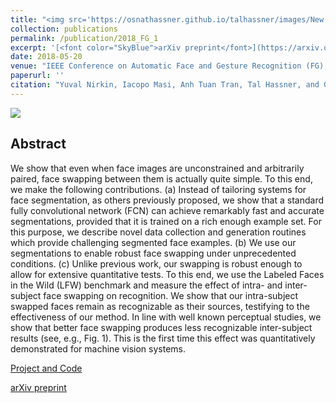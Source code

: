 ```yaml
---
title: "<img src='https://osnathassner.github.io/talhassner/images/New - Icon.jpg' width='80'> On Face Segmentation, Face Swapping, and Face Perception"
collection: publications
permalink: /publication/2018_FG_1
excerpt: '[<font color="SkyBlue">arXiv preprint</font>](https://arxiv.org/abs/1704.06729)'
date: 2018-05-20
venue: "IEEE Conference on Automatic Face and Gesture Recognition (FG), Xi'an, China"
paperurl: ''
citation: "Yuval Nirkin, Iacopo Masi, Anh Tuan Tran, Tal Hassner, and Gerard Medioni. (2018). &quot;On Face Segmentation, Face Swapping, and Face Perception.&quot; <i>IEEE Conference on Automatic Face and Gesture Recognition (FG), Xi'an, China</i>."
---
```


<img src='https://osnathassner.github.io/talhassner/images/Face Segmentation - Icon.jpg'>

Abstract
------
We show that even when face images are unconstrained and arbitrarily paired, face swapping between them is actually quite simple. To this end, we make the following contributions. (a) Instead of tailoring systems for face segmentation, as others previously proposed, we show that a standard fully convolutional network (FCN) can achieve remarkably fast and accurate segmentations, provided that it is trained on a rich enough example set. For this purpose, we describe novel data collection and generation routines which provide challenging segmented face examples. (b) We use our segmentations to enable robust face swapping under unprecedented conditions. (c) Unlike previous work, our swapping is robust enough to allow for extensive quantitative tests. To this end, we use the Labeled Faces in the Wild (LFW) benchmark and measure the effect of intra- and inter-subject face swapping on recognition. We show that our intra-subject swapped faces remain as recognizable as their sources, testifying to the effectiveness of our method. In line with well known perceptual studies, we show that better face swapping produces less recognizable inter-subject results (see, e.g., Fig. 1). This is the first time this effect was quantitatively demonstrated for machine vision systems.


[Project and Code](https://osnathassner.github.io/talhassner/projects/faceswap/project.html)

[arXiv preprint](https://arxiv.org/abs/1704.06729)

